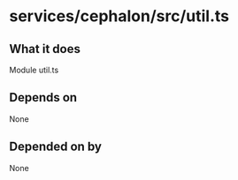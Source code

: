 # services/cephalon/src/util.ts

## What it does
Module util.ts

## Depends on
None

## Depended on by
None

